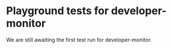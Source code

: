 # Playground tests for developer-monitor
We are still awaiting the first test run for developer-monitor.
